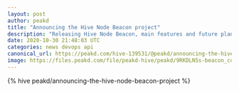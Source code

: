 ```yaml
---
layout: post
author: peakd
title: "Announcing the Hive Node Beacon project"
description: "Releasing Hive Node Beacon, main features and future plans."
date: 2020-10-30 21:48:03 UTC
categories: news devops api
canonical_url: https://peakd.com/hive-139531/@peakd/announcing-the-hive-node-beacon-project
image: https://files.peakd.com/file/peakd-hive/peakd/9RKDLN5s-beacon_cover_v1.jpg
---
```

{% hive peakd/announcing-the-hive-node-beacon-project %}
